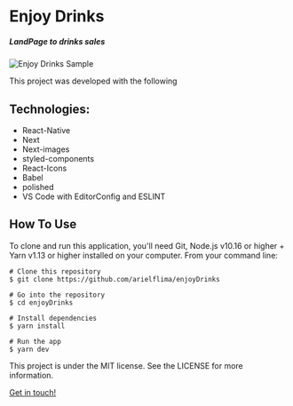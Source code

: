 # Enjoy Drinks

##### LandPage to drinks sales

![Enjoy Drinks Sample](https://user-images.githubusercontent.com/43911808/100796666-bddd3500-33ff-11eb-8387-a9f3eebd8719.gif)

This project was developed with the following
## Technologies:

- React-Native
- Next
- Next-images
- styled-components
- React-Icons
- Babel
- polished
- VS Code with EditorConfig and ESLINT

## How To Use
To clone and run this application, you'll need Git, Node.js v10.16 or higher + Yarn v1.13 or higher installed on your computer. From your command line:
```
# Clone this repository
$ git clone https://github.com/arielflima/enjoyDrinks

# Go into the repository
$ cd enjoyDrinks

# Install dependencies
$ yarn install

# Run the app
$ yarn dev
```

This project is under the MIT license. See the LICENSE for more information.

[Get in touch!](https://www.linkedin.com/in/ariel-vaz-de-lima-filho-28a777186/)
